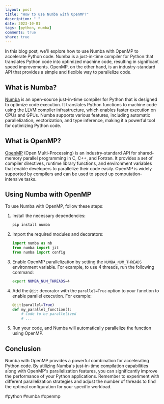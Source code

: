 ```yaml
---
layout: post
title: "How to use Numba with OpenMP?"
description: " "
date: 2023-10-01
tags: [python, numba]
comments: true
share: true
---
```


In this blog post, we'll explore how to use Numba with OpenMP to accelerate Python code. Numba is a just-in-time compiler for Python that translates Python code into optimized machine code, resulting in significant speed improvements. OpenMP, on the other hand, is an industry-standard API that provides a simple and flexible way to parallelize code.

## What is Numba?

[Numba](https://numba.pydata.org/) is an open-source just-in-time compiler for Python that is designed to optimize code execution. It translates Python functions to machine code using the LLVM compiler infrastructure, which enables faster execution on CPUs and GPUs. Numba supports various features, including automatic parallelization, vectorization, and type inference, making it a powerful tool for optimizing Python code.

## What is OpenMP?

[OpenMP](https://www.openmp.org/) (Open Multi-Processing) is an industry-standard API for shared-memory parallel programming in C, C++, and Fortran. It provides a set of compiler directives, runtime library functions, and environment variables that enable developers to parallelize their code easily. OpenMP is widely supported by compilers and can be used to speed up computation-intensive tasks.

## Using Numba with OpenMP

To use Numba with OpenMP, follow these steps:

1. Install the necessary dependencies:
   ```bash
   pip install numba
   ```

2. Import the required modules and decorators:
   ```python
   import numba as nb
   from numba import jit
   from numba import config
   ```

3. Enable OpenMP parallelization by setting the `NUMBA_NUM_THREADS` environment variable. For example, to use 4 threads, run the following command:
   ```bash
   export NUMBA_NUM_THREADS=4
   ```

4. Add the `@jit` decorator with the `parallel=True` option to your function to enable parallel execution. For example:
   ```python
   @jit(parallel=True)
   def my_parallel_function():
       # Code to be parallelized
       # ...
   ```

5. Run your code, and Numba will automatically parallelize the function using OpenMP.

## Conclusion

Numba with OpenMP provides a powerful combination for accelerating Python code. By utilizing Numba's just-in-time compilation capabilities along with OpenMP's parallelization features, you can significantly improve the performance of your Python applications. Remember to experiment with different parallelization strategies and adjust the number of threads to find the optimal configuration for your specific workload.

#python #numba #openmp